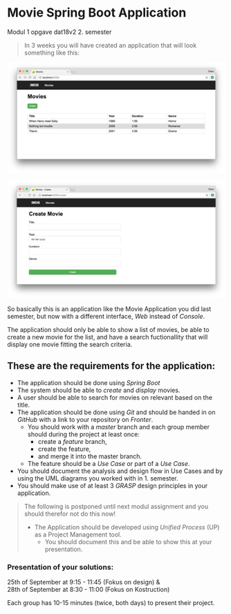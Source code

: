 # Movie Spring Boot Application
Modul 1 opgave dat18v2 2. semester

> In 3 weeks you will have created an application that will look something like this:    

![](Screen%20Shot%202018-08-16%20at%2023.14.58.png)

![](Screen%20Shot%202018-08-20%20at%2012.24.18.png)


So basically this is an application like the Movie Application you did last semester, but now with a different interface, _Web_ instead of _Console_. 

The application should only be able to show a list of movies, be able to create a new movie for the list, and have a search fuctionallity that will display one movie fitting the search criteria.   

## These are the requirements for the application:

* The application should be done using _Spring Boot_
* The system should be able to _create_ and _display_ movies.
* A user should be able to search for movies on relevant based on the title.
* The application should be done using _Git_ and should be handed in on _GitHub_ with a link to your repository on _Fronter_. 
   * You should work with a _master_ branch and each group member should during the project at least once:
       * create a _feature_ branch, 
       * create the feature, 
       * and merge it into the master branch.
    * The feature should be a _Use Case_ or part of a _Use Case_.
 * You should document the analysis and design flow in Use Cases and by using the UML diagrams you worked with in 1. semester.
 * You should make use of at least 3 _GRASP_ design principles in your application.
 
 > The following is postponed until next modul assignment and you should therefor not do this now!
 >  * The Application should be developed using _Unified Process_ (UP) as a Project Management tool.
 >    * You should document this and be able to show this at your presentation.

<!--
### Software Design

1.  Identify Actors and Use Cases for the system, and write a Use Case
    Diagram
2.  Write the use cases in brief or casual format.
3.  Create System Sequence Diagrams based your central Use Cases
4.  Create a Noun List from your Use Cases.
5.  Create a Verb List from your Use Cases.
6.  Create a Domain Model with relations and multiplicity based on you
    Noun List.
7.  Create a Sequence Diagram (More information will come)
8.  Create a Class Diagram for the Movie Application.

	a. include associations, aggregation or composition Software
        construction You should develop the system based on the
        artifacts from software design.

Hand in your solution on Github and the link to the repository as a
group hand-in on Fronter latest at Friday 27th of April at 22:00.
-->

### Presentation of your solutions: 

25th of September at 9:15 - 11:45 (Fokus on design) &     
28th of September at 8:30 - 11:00 (Fokus on Kostruction)

Each group has 10-15 minutes (twice, both days) to present their project.

